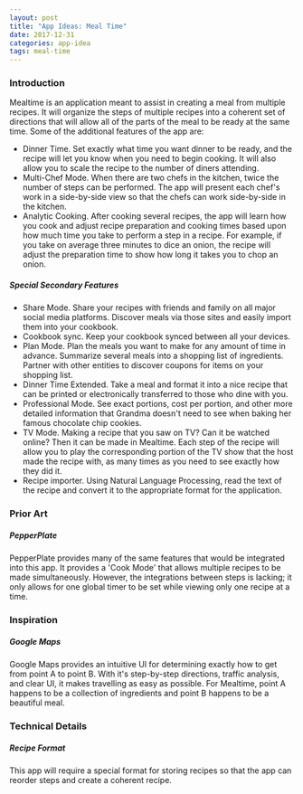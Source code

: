 ```yaml
---
layout: post
title: "App Ideas: Meal Time"
date: 2017-12-31
categories: app-idea
tags: meal-time
---
```


### Introduction

Mealtime is an application meant to assist in creating a meal from multiple
recipes. It will organize the steps of multiple recipes into a coherent set of
directions that will allow all of the parts of the meal to be ready at the same
time. Some of the additional features of the app are:

- Dinner Time. Set exactly what time you want dinner to be ready, and the recipe
  will let you know when you need to begin cooking. It will also allow you to
  scale the recipe to the number of diners attending.
- Multi-Chef Mode. When there are two chefs in the kitchen, twice the number of
  steps can be performed. The app will present each chef's work in a
  side-by-side view so that the chefs can work side-by-side in the kitchen.
- Analytic Cooking. After cooking several recipes, the app will learn how you
  cook and adjust recipe preparation and cooking times based upon how much time
  you take to perform a step in a recipe. For example, if you take on average
  three minutes to dice an onion, the recipe will adjust the preparation time to
  show how long it takes you to chop an onion.

##### Special Secondary Features

- Share Mode. Share your recipes with friends and family on all major social
  media platforms. Discover meals via those sites and easily import them into
  your cookbook.
- Cookbook sync. Keep your cookbook synced between all your devices.
- Plan Mode. Plan the meals you want to make for any amount of time in advance.
  Summarize several meals into a shopping list of ingredients. Partner with
  other entities to discover coupons for items on your shopping list.
- Dinner Time Extended. Take a meal and format it into a nice recipe that can be
  printed or electronically transferred to those who dine with you.
- Professional Mode. See exact portions, cost per portion, and other more
  detailed information that Grandma doesn't need to see when baking her famous
  chocolate chip cookies.
- TV Mode. Making a recipe that you saw on TV? Can it be watched online? Then
  it can be made in Mealtime. Each step of the recipe will allow you to play the
  corresponding portion of the TV show that the host made the recipe with, as
  many times as you need to see exactly how they did it.
- Recipe importer. Using Natural Language Processing, read the text of the
  recipe and convert it to the appropriate format for the application.

### Prior Art

##### PepperPlate

PepperPlate provides many of the same features that would be integrated into
this app. It provides a 'Cook Mode' that allows multiple recipes to be made
simultaneously. However, the integrations between steps is lacking; it only
allows for one global timer to be set while viewing only one recipe at a time.

### Inspiration

##### Google Maps

Google Maps provides an intuitive UI for determining exactly how to get from
point A to point B. With it's step-by-step directions, traffic analysis, and
clear UI, it makes travelling as easy as possible. For Mealtime, point A happens
to be a collection of ingredients and point B happens to be a beautiful meal.

### Technical Details

##### Recipe Format

This app will require a special format for storing recipes so that the app can
reorder steps and create a coherent recipe.
